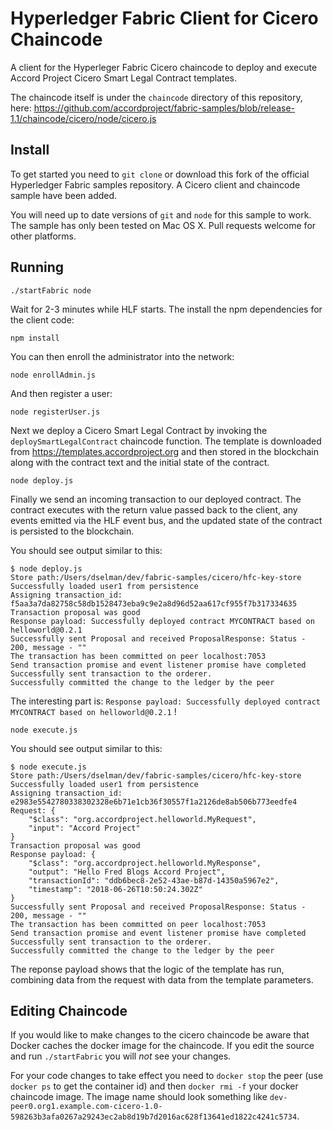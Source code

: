 # Hyperledger Fabric Client for Cicero Chaincode

A client for the Hyperleger Fabric Cicero chaincode to deploy and execute Accord Project Cicero Smart Legal Contract templates.

The chaincode itself is under the `chaincode` directory of this repository, here: https://github.com/accordproject/fabric-samples/blob/release-1.1/chaincode/cicero/node/cicero.js

## Install

To get started you need to `git clone` or download this fork of the official Hyperledger Fabric samples repository. A Cicero client and chaincode sample have been added.

You will need up to date versions of `git` and `node` for this sample to work. The sample has only been tested on Mac OS X. Pull requests welcome for other platforms.

## Running

```
./startFabric node
```

Wait for 2-3 minutes while HLF starts. The install the npm dependencies for the client code:

```
npm install
```

You can then enroll the administrator into the network:

```
node enrollAdmin.js
```

And then register a user:

```
node registerUser.js
```

Next we deploy a Cicero Smart Legal Contract by invoking the `deploySmartLegalContract` chaincode function. 
The template is downloaded from https://templates.accordproject.org and then stored in the blockchain along 
with the contract text and the initial state of the contract.

```
node deploy.js
```

Finally we send an incoming transaction to our deployed contract. The contract executes with the return value passed back to the client, any events emitted via the HLF event bus, and the updated state of the contract is persisted to the blockchain.

You should see output similar to this:

```
$ node deploy.js 
Store path:/Users/dselman/dev/fabric-samples/cicero/hfc-key-store
Successfully loaded user1 from persistence
Assigning transaction_id:  f5aa3a7da82758c58db1528473eba9c9e2a8d96d52aa617cf955f7b317334635
Transaction proposal was good
Response payload: Successfully deployed contract MYCONTRACT based on helloworld@0.2.1
Successfully sent Proposal and received ProposalResponse: Status - 200, message - ""
The transaction has been committed on peer localhost:7053
Send transaction promise and event listener promise have completed
Successfully sent transaction to the orderer.
Successfully committed the change to the ledger by the peer
```

The interesting part is: `Response payload: Successfully deployed contract MYCONTRACT based on helloworld@0.2.1` !

```
node execute.js
```

You should see output similar to this:

```
$ node execute.js
Store path:/Users/dselman/dev/fabric-samples/cicero/hfc-key-store
Successfully loaded user1 from persistence
Assigning transaction_id:  e2983e5542780338302328e6b71e1cb36f30557f1a2126de8ab506b773eedfe4
Request: {
    "$class": "org.accordproject.helloworld.MyRequest",
    "input": "Accord Project"
}
Transaction proposal was good
Response payload: {
    "$class": "org.accordproject.helloworld.MyResponse",
    "output": "Hello Fred Blogs Accord Project",
    "transactionId": "ddb6bec8-2e52-43ae-b87d-14350a5967e2",
    "timestamp": "2018-06-26T10:50:24.302Z"
}
Successfully sent Proposal and received ProposalResponse: Status - 200, message - ""
The transaction has been committed on peer localhost:7053
Send transaction promise and event listener promise have completed
Successfully sent transaction to the orderer.
Successfully committed the change to the ledger by the peer
```

The reponse payload shows that the logic of the template has run, combining data from the request with data from the template parameters.

## Editing Chaincode

If you would like to make changes to the cicero chaincode be aware that Docker caches the docker image for the chaincode. If you edit the source and run `./startFabric` you will *not* see your changes.

For your code changes to take effect you need to `docker stop` the peer (use `docker ps` to get the container id) and then `docker rmi -f` your docker chaincode image. The image name should look something like `dev-peer0.org1.example.com-cicero-1.0-598263b3afa0267a29243ec2ab8d19b7d2016ac628f13641ed1822c4241c5734`.